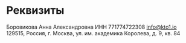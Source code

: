 # Реквизиты

Боровикова Анна Александровна
ИНН 771774722308
info@kto1.io
129515, Россия, г. Москва, ул. им. академика Королева, д. 9, кв. 84
